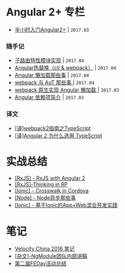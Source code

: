 # Angular 2+ 专栏
- [半小时入门Angular2+](https://github.com/lizhonghui/blog/issues/14) | `2017.03`

### 随手记
- [子路由特性模块实现](https://github.com/lizhonghui/blog/issues/20) | `2017.04`
- [Angular热替换（cli & webpack）](https://github.com/lizhonghui/blog/issues/19) | `2017.04`
- [Angular 懒加载那些事](https://github.com/lizhonghui/blog/issues/18) | `2017.04`
- [webpack 与 AoT 那些事 ](https://github.com/lizhonghui/blog/issues/17) | `2017.04`
- [webpack 原生实现 Angular 懒加载 ](https://github.com/lizhonghui/blog/issues/16) | `2017.03`
- [Angular 依赖项简介](https://github.com/lizhonghui/blog/issues/15) | `2017.03`

### 译文
- [[译]webpack2指南之TypeScript](https://github.com/lizhonghui/blog/issues/12)
- [[译]Angular 2 为什么选用 TypeScript](https://github.com/lizhonghui/blog/issues/10)


# 实战总结
- [[RxJS] - RxJS with Angular 2](https://github.com/lizhonghui/blog/issues/8)
- [[RxJS]-Thinking in RP](https://github.com/lizhonghui/blog/issues/6)
- [[Ionic] - Crosswalk in Cordova](https://github.com/lizhonghui/blog/issues/4)
- [[Node] - Node异步那些事](https://github.com/lizhonghui/blog/issues/2)
- [[Ionic] - 基于Ionic的App+Web混合开发实践](https://github.com/lizhonghui/blog/issues/1)

# 笔记
- [Velocity China 2016 笔记](https://github.com/lizhonghui/blog/issues/9)
- [[杂文]-NgModule团队内部讲稿](https://github.com/lizhonghui/blog/issues/5)
- [第二届FEDay活动总结](https://github.com/lizhonghui/blog/issues/3)
